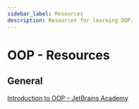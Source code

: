 ```yaml
---
sidebar_label: Resources
description: Resources for learning OOP.
---
```


# OOP - Resources

## General

[Introduction to OOP – JetBrains Academy](https://hyperskill.org/learn/step/3614)